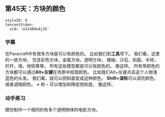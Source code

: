 ## 第45天：方块的颜色
 

```@TencentVideo
styleID: 0
tencentVideo:
  vid: 'w31489o4j2k'

```



### 字幕

在Paracraft中有很多方块是可以有颜色的。
比如我们到**工具**项下。
我们看，这里的一排方块，
包含彩色方块，金属方块，透明方块，
楼梯，沙石，斜面，半砖，栏杆，墙，地毯等等，
所有这些模型都是可以有颜色的。
像这样。
所有带颜色的方块都可以通过**Alt+左键**在场景中拾取颜色。
比如我们Alt+左键点击这个人物浅蓝色的头发。
我们看，就可以把斜面变成这种颜色。
**Shift+滚轮**可以调亮颜色，
或者调暗颜色。
**+** 和 **-** 可以增加和降低饱和度。
像这样。

### 动手练习
模仿制作一个相同的有多个透明物体的电影方块。
